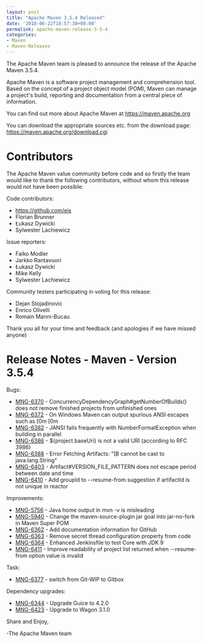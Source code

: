 ```yaml
---
layout: post
title: "Apache Maven 3.5.4 Released"
date: '2018-06-22T18:57:38+00:00'
permalink: apache-maven-release-3-5-4
categories:
- Maven
- Maven-Releases
---
```

The Apache Maven team is pleased to announce the release of the Apache
Maven 3.5.4.

Apache Maven is a software project management and comprehension tool. Based
on the concept of a project object model (POM), Maven can manage a
project's build, reporting and documentation from a central piece of
information.

You can find out more about Apache Maven at https://maven.apache.org

You can download the appropriate sources etc. from the download page:
https://maven.apache.org/download.cgi


Contributors
============
The Apache Maven value community before code and so firstly the team would
like to thank the following contributors, without whom this release would
not have been possible:

Code contributors:

- https://github.com/eis
- Florian Brunner
- Łukasz Dywicki
- Sylwester Lachiewicz

Issue reporters:

- Falko Modler
- Jarkko Rantavuori
- Łukasz Dywicki
- Mike Kelly
- Sylwester Lachiewicz

Community testers participating in voting for this release:

- Dejan Stojadinovic
- Enrico Olivelli
- Romain Manni-Bucau

Thank you all for your time and feedback (and apologies if we have missed
anyone)

Release Notes - Maven - Version 3.5.4
=====================================

Bugs:

* [MNG-6370](https://issues.apache.org/jira/browse/MNG-6370) - ConcurrencyDependencyGraph#getNumberOfBuilds() does not remove finished projects from unfinished ones
* [MNG-6372](https://issues.apache.org/jira/browse/MNG-6372) - On Windows Maven can output spurious ANSI escapes such as [0m [0m
* [MNG-6382](https://issues.apache.org/jira/browse/MNG-6382) - JANSI fails frequently with NumberFormatException when building in parallel
* [MNG-6386](https://issues.apache.org/jira/browse/MNG-6386) - ${project.baseUri} is not a valid URI (according to RFC 3986)
* [MNG-6388](https://issues.apache.org/jira/browse/MNG-6388) - Error Fetching Artifacts: "[B cannot be cast to java.lang.String"
* [MNG-6403](https://issues.apache.org/jira/browse/MNG-6403) - Artifact#VERSION_FILE_PATTERN does not escape period between date and time
* [MNG-6410](https://issues.apache.org/jira/browse/MNG-6410) - Add groupId to --resume-from suggestion if artifactId is not unique in reactor

Improvements:

* [MNG-5756](https://issues.apache.org/jira/browse/MNG-5756) - Java home output in mvn -v is misleading
* [MNG-5940](https://issues.apache.org/jira/browse/MNG-5940) - Change the maven-source-plugin jar goal into jar-no-fork in Maven Super POM
* [MNG-6362](https://issues.apache.org/jira/browse/MNG-6362) - Add documentation information for GitHub
* [MNG-6363](https://issues.apache.org/jira/browse/MNG-6363) - Remove secret thread configuration property from code
* [MNG-6364](https://issues.apache.org/jira/browse/MNG-6364) - Enhanced Jenkinsfile to test Core with JDK 9
* [MNG-6411](https://issues.apache.org/jira/browse/MNG-6411) - Improve readability of project list returned when --resume-from option value is invalid

Task:

* [MNG-6377](https://issues.apache.org/jira/browse/MNG-6377) - switch from Git-WIP to Gitbox

Dependency upgrades:

* [MNG-6344](https://issues.apache.org/jira/browse/MNG-6344) - Upgrade Guice to 4.2.0
* [MNG-6423](https://issues.apache.org/jira/browse/MNG-6423) - Upgrade to Wagon 3.1.0

Share and Enjoy,

-The Apache Maven team

